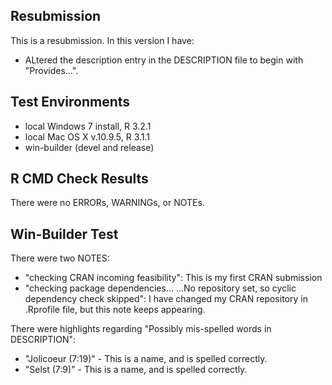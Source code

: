 ## Resubmission
This is a resubmission. In this version I have:

* ALtered the description entry in the DESCRIPTION file to begin with "Provides...".

## Test Environments
* local Windows 7 install, R 3.2.1
* local Mac OS X v.10.9.5, R 3.1.1
* win-builder (devel and release)

## R CMD Check Results
There were no ERRORs, WARNINGs, or NOTEs.

## Win-Builder Test
There were two NOTES:

* "checking CRAN incoming feasibility": This is my first CRAN submission
* "checking package dependencies... ...No repository set, so cyclic dependency check skipped": I have changed my CRAN repository in .Rprofile file, but this note keeps appearing. 


There were highlights regarding "Possibly mis-spelled words in DESCRIPTION":

* "Jolicoeur (7:19)" - This is a name, and is spelled correctly.
* "Selst (7:9)" - This is a name, and is spelled correctly.

